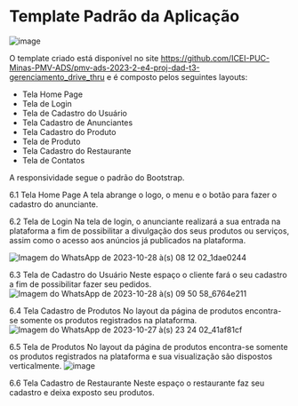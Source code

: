 # Template Padrão da Aplicação

![image](https://github.com/ICEI-PUC-Minas-PMV-ADS/pmv-ads-2023-2-e4-proj-dad-t3-gerenciamento_drive_thru/assets/102244252/03d28011-cc52-4f0b-b944-f4e42b7a82eb)

O template criado está disponível no site https://github.com/ICEI-PUC-Minas-PMV-ADS/pmv-ads-2023-2-e4-proj-dad-t3-gerenciamento_drive_thru  e é composto pelos seguintes layouts:

- Tela Home Page
- Tela de Login
- Tela de Cadastro do Usuário
- Tela Cadastro de Anunciantes
- Tela Cadastro do Produto
- Tela de Produto
- Tela Cadastro do Restaurante
- Tela de Contatos

 A responsividade segue o padrão do Bootstrap.

6.1 Tela Home Page
A tela abrange o logo, o menu e o botão para fazer o cadastro do anunciante.

6.2 Tela de Login
Na tela de login, o anunciante realizará a sua entrada na plataforma a fim de possibilitar 
a divulgação dos seus produtos ou serviços, assim como o acesso aos anúncios já 
publicados na plataforma.

![Imagem do WhatsApp de 2023-10-28 à(s) 08 12 02_1dae0244](https://github.com/ICEI-PUC-Minas-PMV-ADS/pmv-ads-2023-2-e4-proj-dad-t3-gerenciamento_drive_thru/assets/102244252/d90c626b-d7af-48ab-9086-76717d87901e)

6.3 Tela de Cadastro do Usuário
Neste espaço o cliente fará o seu cadastro a fim de possibilitar fazer seu pedidos. 
![Imagem do WhatsApp de 2023-10-28 à(s) 09 50 58_6764e211](https://github.com/ICEI-PUC-Minas-PMV-ADS/pmv-ads-2023-2-e4-proj-dad-t3-gerenciamento_drive_thru/assets/102244252/81172d5f-7b0d-4790-be19-05c9a6fe9561)

6.4 Tela Cadastro de Produtos 
No layout da página de produtos encontra-se somente os produtos registrados na 
plataforma.
![Imagem do WhatsApp de 2023-10-27 à(s) 23 24 02_41af81cf](https://github.com/ICEI-PUC-Minas-PMV-ADS/pmv-ads-2023-2-e4-proj-dad-t3-gerenciamento_drive_thru/assets/102244252/3ac9eb8e-7fa7-4d87-a700-22c18cebbd01)

6.5 Tela de Produtos 
No layout da página de produtos encontra-se somente os produtos registrados na 
plataforma e sua visualização são dispostos verticalmente.
![image](https://github.com/ICEI-PUC-Minas-PMV-ADS/pmv-ads-2023-2-e4-proj-dad-t3-gerenciamento_drive_thru/assets/102244252/dcb3c197-cefc-4acf-a2cf-aed2f22728d5)

6.6 Tela Cadastro de Restaurante 
Neste espaço o restaurante faz seu cadastro e deixa exposto seu produtos.









